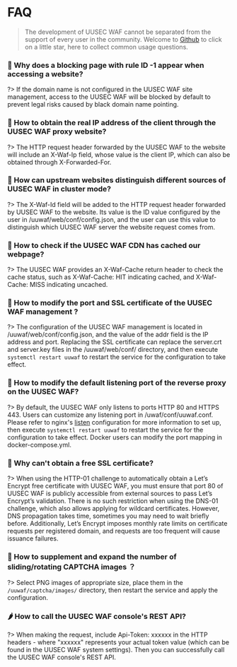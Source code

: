 # FAQ
> The development of UUSEC WAF cannot be separated from the support of every user in the community. Welcome to [Github](https://github.com/Safe3/uusec-waf) to click on a little star, here to collect common usage questions.



### 🍎 Why does a blocking page with rule ID -1 appear when accessing a website? <!-- {docsify-ignore} -->
?> If the domain name is not configured in the UUSEC WAF site management, access to the UUSEC WAF will be blocked by default to prevent legal risks caused by black domain name pointing.



### 🍐 How to obtain the real IP address of the client through the UUSEC WAF proxy website? <!-- {docsify-ignore} -->
?> The HTTP request header forwarded by the UUSEC WAF to the website will include an X-Waf-Ip field, whose value is the client IP, which can also be obtained through X-Forwarded-For.



### 🍑 How can upstream websites distinguish different sources of UUSEC WAF in cluster mode? <!-- {docsify-ignore} -->

?> The X-Waf-Id field will be added to the HTTP request header forwarded by UUSEC WAF to the website. Its value is the ID value configured by the user in /uuwaf/web/conf/config.json, and the user can use this value to distinguish which UUSEC WAF server the website request comes from.



### 🍊 How to check if the UUSEC WAF CDN has cached our webpage? <!-- {docsify-ignore} -->

?> The UUSEC WAF provides an X-Waf-Cache return header to check the cache status, such as X-Waf-Cache: HIT indicating cached, and X-Waf-Cache: MISS indicating uncached.



### 🍍 How to modify the port and SSL certificate of the UUSEC WAF management ? <!-- {docsify-ignore} -->

?> The configuration of the UUSEC WAF management is located in /uuwaf/web/conf/config.json, and the value of the addr field is the IP address and port. Replacing the SSL certificate can replace the server.crt and server.key files in the /uuwaf/web/conf/ directory, and then execute `systemctl restart uuwaf` to restart the service for the configuration to take effect.



### 🍈 How to modify the default listening port of the reverse proxy on the UUSEC WAF? <!-- {docsify-ignore} -->

?> By default, the UUSEC WAF only listens to ports HTTP 80 and HTTPS 443. Users can customize any listening port in /uwaf/conf/uuwaf.conf. Please refer to nginx's [listen](https://nginx.org/en/docs/http/ngx_http_core_module.html#listen) configuration for more information to set up, then execute `systemctl restart uuwaf` to restart the service for the configuration to take effect. Docker users can modify the port mapping in docker-compose.yml.



### 🍌 Why can't obtain a free SSL certificate? <!-- {docsify-ignore} -->

?> When using the HTTP-01 challenge to automatically obtain a Let’s Encrypt free certificate with UUSEC WAF, you must ensure that port 80 of UUSEC WAF is publicly accessible from external sources to pass Let’s Encrypt’s validation. There is no such restriction when using the DNS-01 challenge, which also allows applying for wildcard certificates. However, DNS propagation takes time, sometimes you may need to wait briefly before. Additionally, Let’s Encrypt imposes monthly rate limits on certificate requests per registered domain, and requests are too frequent will cause issuance failures.



### 🍆 How to supplement and expand the number of sliding/rotating CAPTCHA images ？ <!-- {docsify-ignore} -->

?> Select PNG images of appropriate size, place them in the `/uuwaf/captcha/images/` directory, then restart the service and apply the configuration.



### 🌶️ How to call the UUSEC WAF console's REST API?  <!-- {docsify-ignore} -->

?> When making the request, include Api-Token: xxxxxx in the HTTP headers - where "xxxxxx" represents your actual token value (which can be found in the UUSEC WAF system settings). Then you can successfully call the UUSEC WAF console's REST API.
